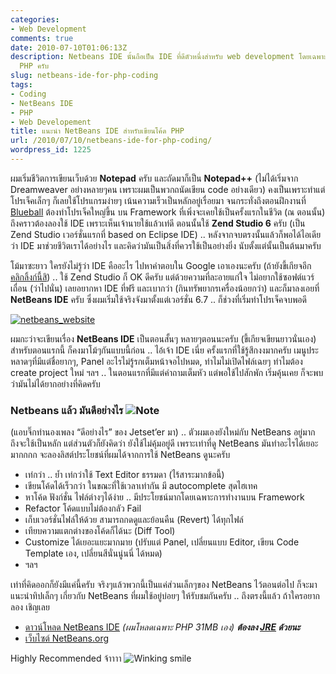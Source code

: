 ```yaml
---
categories:
- Web Development
comments: true
date: 2010-07-10T01:06:13Z
description: Netbeans IDE นั้นถือเป็น IDE ที่ดีตัวหนึ่งสำหรับ web development โดยเฉพาะกับ
  PHP ครับ
slug: netbeans-ide-for-php-coding
tags:
- Coding
- NetBeans IDE
- PHP
- Web Developement
title: แนะนำ NetBeans IDE สำหรับเขียนโค้ด PHP
url: /2010/07/10/netbeans-ide-for-php-coding/
wordpress_id: 1225
---
```


ผมเริ่มชีวิตการเขียนเว็บด้วย **Notepad** ครับ และถัดมาก็เป็น **Notepad++** (ไม่ได้เริ่มจาก Dreamweaver อย่างหลายๆคน เพราะผมเป็นพวกถนัดเขียน code อย่างเดียว) คงเป็นเพราะทำแต่โปรเจ็คเล็กๆ ก็เลยใช้โปรแกรมง่ายๆ เน้นความเร็วเป็นหลักอยู่เรื่อยมา จนกระทั่งถึงตอนฝึกงานที่ [Blueball](http://www.blueball.co.th) ต้องทำโปรเจ็คใหญ่ขึ้น บน Framework ที่เพิ่งจะเคยใช้เป็นครั้งแรกในชีวิต (ณ ตอนนั้น) ถึงคราวต้องลองใช้ IDE เพราะเห็นเจ้านายใช้แล้วเท่ดี ตอนนั้นใช้ **Zend Studio 6** ครับ (เป็น Zend Studio เวอร์ชั่นแรกที่ based on Eclipse IDE) .. หลังจากจบตรงนั้นแล้วก็พอได้ไอเดียว่า IDE มาช่วยชีวิตเราได้อย่างไร และคิดว่ามันเป็นสิ่งที่ควรใช้เป็นอย่างยิ่ง นับตั้งแต่นั้นเป็นต้นมาครับ

โม้มาซะยาว ใครยังไม่รู้ว่า IDE คืออะไร ไปหาคำตอบใน Google เอาเองนะครับ (ถ้ายังขี้เกียจอีก [คลิกลิ้งก์นี้สิ](http://www.google.co.th/search?hl=th&source=hp&q=ide+%E0%B8%84%E0%B8%B7%E0%B8%AD%E0%B8%AD%E0%B8%B0%E0%B9%84%E0%B8%A3&btnG=%E0%B8%84%E0%B9%89%E0%B8%99%E0%B8%AB%E0%B8%B2%E0%B8%94%E0%B9%89%E0%B8%A7%E0%B8%A2+Google)) .. ใช้ Zend Studio ก็ OK ดีครับ แต่ด้วยความที่ละอายแก่ใจ ไม่อยากใช้ซอฟต์แวร์เถื่อน (ว่าไปนั่น) เลยอยากหา IDE ที่ฟรี และเบากว่า (กินทรัพยากรเครื่องน้อยกว่า) และก็มาลงเอยที่ **NetBeans IDE** ครับ ซึ่งผมเริ่มใช้จริงจังมาตั้งแต่เวอร์ชั่น 6.7 .. ก็ช่วงที่เริ่มทำโปรเจ็คจบพอดี

[![netbeans_website](http://files.armno.in.th/uploads/2010/07/netbeans_website_thumb.png)](http://files.armno.in.th/uploads/2010/07/netbeans_website.png)

ผมกะว่าจะเขียนเรื่อง **NetBeans IDE** เป็นตอนสั้นๆ หลายๆตอนนะครับ (ขี้เกียจเขียนยาวนั่นเอง) สำหรับตอนแรกนี้ ก็คงมาโม้ๆกันแบบนี้ก่อน .. ไอ้เจ้า IDE เนี่ย ครั้งแรกที่ใช้รู้สึกงงมากครับ เมนูประหลาดๆที่มีแต่ชื่อยากๆ, Panel อะไรไม่รู้รกเต็มหน้าจอไปหมด, ทำไมไม่เปิดไฟล์เฉยๆ ทำไมต้อง create project ใหม่ ฯลฯ .. ในตอนแรกที่มีแต่คำถามเต็มหัว แต่พอใช้ไปสักพัก เริ่มคุ้นเคย ก็จะพบว่ามันไม่ได้ยากอย่างที่คิดครับ

### Netbeans แล้ว มันดีอย่างไร ![Note](http://files.armno.in.th/uploads/2010/07/wlEmoticonnote.png)

(แอบจิ๊กทำนองเพลง “ดีอย่างไร” ของ Jetset’er มา) .. ตัวผมเองยังใหม่กับ NetBeans อยู่มาก ถึงจะใช้เป็นหลัก แต่ส่วนตัวก็ยังคิดว่า ยังใช้ไม่คุ้มอยู่ดี เพราะเท่าที่ดู NetBeans มันทำอะไรได้เยอะมากกกก จะลองลิสต์ประโยชน์ที่ผมได้จากการใช้ NetBeans ดูนะครับ

  * เท่กว่า .. ย้ำ เท่กว่าใช้ Text Editor ธรรมดา (ไร้สาระมากข้อนี้)
  * เขียนโค้ดได้เร็วกว่า ในขณะที่ใช้เวลาเท่ากัน มี autocomplete สุดไฮเทค
  * หาโค้ด ฟังก์ชั่น ไฟล์ต่างๆได้ง่าย .. มีประโยชน์มากโดยเฉพาะการทำงานบน Framework
  * Refactor โค้ดแบบไม่ต้องกลัว Fail
  * เก็บเวอร์ชั่นไฟล์ให้ด้วย สามารถกดดูและย้อนคืน (Revert) ได้ทุกไฟล์
  * เทียบความแตกต่างของโค้ดก็ได้นะ (Diff Tool)
  * Customize ได้เยอะแยะมากมาย (ปรับแต่ Panel, เปลี่ยนแบบ Editor, เขียน Code Template เอง, เปลี่ยนสีนั่นนู่นนี่ ได้หมด)
  * ฯลฯ

เท่าที่คิดออกก็ยังมีแค่นี้ครับ จริงๆแล้วพวกนี้เป็นแค่ส่วนเล็กๆของ NetBeans ไว้ตอนต่อไป ก็จะมาแนะนำทิปเล็กๆ เกี่ยวกับ NetBeans ที่ผมใช้อยู่บ่อยๆ ให้รับชมกันครับ .. ถึงตรงนี้แล้ว ถ้าใครอยากลอง เชิญเลย

  * [ดาวน์โหลด NetBeans IDE](http://netbeans.org/downloads/index.html) _(ผมโหลดเฉพาะ PHP 31MB เอง)_ ***ต้องลง [JRE](http://www.java.com/en/download/manual.jsp) ด้วยนะ***
  * [เว็บไซต์ NetBeans.org](http://netbeans.org/)

Highly Recommended จ้าาาา ![Winking smile](http://files.armno.in.th/uploads/2010/07/wlEmoticonwinkingsmile.png)
